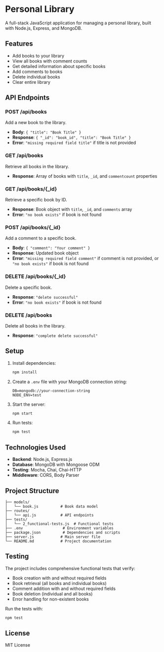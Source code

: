 # Personal Library

A full-stack JavaScript application for managing a personal library, built with Node.js, Express, and MongoDB.

## Features

- Add books to your library
- View all books with comment counts
- Get detailed information about specific books
- Add comments to books
- Delete individual books
- Clear entire library

## API Endpoints

### POST /api/books
Add a new book to the library.
- **Body**: `{ "title": "Book Title" }`
- **Response**: `{ "_id": "book_id", "title": "Book Title" }`
- **Error**: `"missing required field title"` if title is not provided

### GET /api/books
Retrieve all books in the library.
- **Response**: Array of books with `title`, `_id`, and `commentcount` properties

### GET /api/books/{_id}
Retrieve a specific book by ID.
- **Response**: Book object with `title`, `_id`, and `comments` array
- **Error**: `"no book exists"` if book is not found

### POST /api/books/{_id}
Add a comment to a specific book.
- **Body**: `{ "comment": "Your comment" }`
- **Response**: Updated book object
- **Error**: `"missing required field comment"` if comment is not provided, or `"no book exists"` if book is not found

### DELETE /api/books/{_id}
Delete a specific book.
- **Response**: `"delete successful"`
- **Error**: `"no book exists"` if book is not found

### DELETE /api/books
Delete all books in the library.
- **Response**: `"complete delete successful"`

## Setup

1. Install dependencies:
   ```bash
   npm install
   ```

2. Create a `.env` file with your MongoDB connection string:
   ```
   DB=mongodb://your-connection-string
   NODE_ENV=test
   ```

3. Start the server:
   ```bash
   npm start
   ```

4. Run tests:
   ```bash
   npm test
   ```

## Technologies Used

- **Backend**: Node.js, Express.js
- **Database**: MongoDB with Mongoose ODM
- **Testing**: Mocha, Chai, Chai-HTTP
- **Middleware**: CORS, Body Parser

## Project Structure

```
├── models/
│   └── book.js          # Book data model
├── routes/
│   └── api.js           # API endpoints
├── tests/
│   └── 2_functional-tests.js  # Functional tests
├── .env                  # Environment variables
├── package.json          # Dependencies and scripts
├── server.js            # Main server file
└── README.md            # Project documentation
```

## Testing

The project includes comprehensive functional tests that verify:
- Book creation with and without required fields
- Book retrieval (all books and individual books)
- Comment addition with and without required fields
- Book deletion (individual and all books)
- Error handling for non-existent books

Run the tests with:
```bash
npm test
```

## License

MIT License
